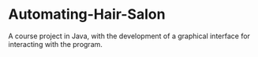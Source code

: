 # Automating-Hair-Salon
A course project in Java, with the development of a graphical interface for interacting with the program.
